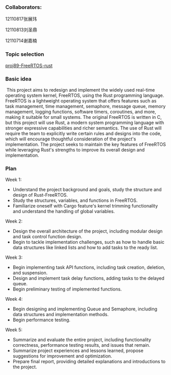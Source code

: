 ### Collaborators:

12110817张展玮

12110813刘圣鼎 

12110714谢嘉楠



### Topic selection

[proj89-FreeRTOS-rust](https://github.com/oscomp/proj89-FreeRTOS-rust)



### Basic idea

​	This project aims to redesign and implement the widely used real-time operating system kernel, FreeRTOS, using the Rust programming language. FreeRTOS is a lightweight operating system that offers features such as task management, time management, semaphore, message queue, memory management, logging functions, software timers, coroutines, and more, making it suitable for small systems. The original FreeRTOS is written in C, but this project will use Rust, a modern system programming language with stronger expressive capabilities and richer semantics. The use of Rust will require the team to explicitly write certain rules and designs into the code, which will encourage thoughtful consideration of the project's implementation. The project seeks to maintain the key features of FreeRTOS while leveraging Rust's strengths to improve its overall design and implementation.



### Plan

Week 1:

- Understand the project background and goals, study the structure and design of Rust-FreeRTOS.
- Study the structures, variables, and functions in FreeRTOS.
- Familiarize oneself with Cargo feature's kernel trimming functionality and understand the handling of global variables.

Week 2:

- Design the overall architecture of the project, including modular design and task control function design.
- Begin to tackle implementation challenges, such as how to handle basic data structures like linked lists and how to add tasks to the ready list.

Week 3:

- Begin implementing task API functions, including task creation, deletion, and suspension.
- Design and implement task delay functions, adding tasks to the delayed queue.
- Begin preliminary testing of implemented functions.

Week 4:

- Begin designing and implementing Queue and Semaphore, including data structures and implementation methods.
- Begin performance testing.

Week 5:

- Summarize and evaluate the entire project, including functionality correctness, performance testing results, and issues that remain.
- Summarize project experiences and lessons learned, propose suggestions for improvement and optimization.
- Prepare final report, providing detailed explanations and introductions to the project.